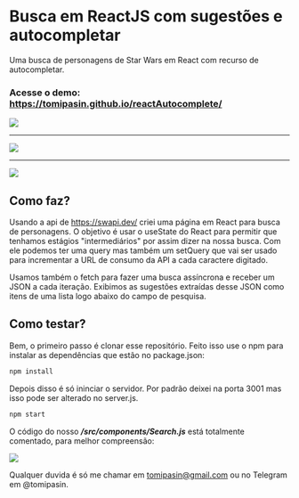 # Busca em ReactJS com sugestões e autocompletar
Uma busca de personagens de Star Wars em React com recurso de autocompletar.

### Acesse o demo: <a href="https://tomipasin.github.io/reactAutocomplete/">https://tomipasin.github.io/reactAutocomplete/</a>

<img src="https://tomipasin.com/assets/img/StarWars3.png" />
<hr/>
<img src="https://tomipasin.com/assets/img/StarWars2.png" />
<hr/>
<img src="https://tomipasin.com/assets/img/StarWars1.png" />

## Como faz?
Usando a api de <a href="https://swapi.dev/">https://swapi.dev/</a> criei uma página em React para busca de personagens. O objetivo é usar o useState do React para permitir que tenhamos estágios "intermediários" por assim dizer na nossa busca. Com ele podemos ter uma query mas também um setQuery que vai ser usado para incrementar a URL de consumo da API a cada caractere digitado.

Usamos também o fetch para fazer uma busca assíncrona e receber um JSON a cada iteração. Exibimos as sugestões extraídas desse JSON como itens de uma lista logo abaixo do campo de pesquisa.

## Como testar?
Bem, o primeiro passo é clonar esse repositório.
Feito isso use o npm para instalar as dependências que estão no package.json:

```sh
npm install
```

Depois disso é só ininciar o servidor. Por padrão deixei na porta 3001 mas isso pode ser alterado no server.js.

```sh
npm start
```

O código do nosso <strong><i>/src/components/Search.js</i></strong> está totalmente comentado, para melhor compreensão:

<img src="https://tomipasin.com/assets/img/StarWarsCarbon.png" />

Qualquer duvida é só me chamar em tomipasin@gmail.com ou no Telegram em @tomipasin.
